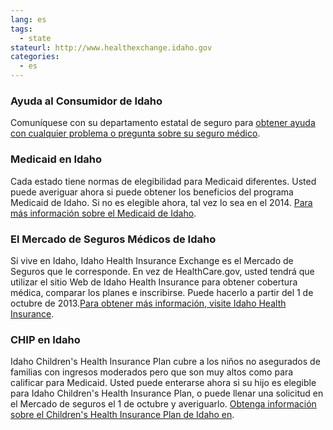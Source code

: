 ```yaml
--- 
lang: es 
tags: 
  - state
stateurl: http://www.healthexchange.idaho.gov 
categories: 
  - es
--- 
```


### Ayuda al Consumidor de Idaho

Comuníquese con su departamento estatal de seguro para [obtener ayuda con cualquier problema o pregunta sobre su seguro médico](http://www.doi.idaho.gov/). 

### Medicaid en Idaho

Cada estado tiene normas  de elegibilidad para Medicaid diferentes.  Usted puede averiguar ahora si puede obtener los beneficios del programa Medicaid de Idaho. Si no es elegible ahora, tal vez lo sea en el 2014. [Para más información sobre el Medicaid de Idaho](http://healthandwelfare.idaho.gov/Default.aspx?Tabld=123). 

###  El Mercado de Seguros Médicos de Idaho

Si vive en Idaho, Idaho Health Insurance Exchange es el Mercado de Seguros que le corresponde. En vez de HealthCare.gov, usted tendrá que utilizar el sitio Web de Idaho Health Insurance para obtener cobertura médica, comparar los planes e inscribirse. Puede hacerlo a partir del 1 de octubre de 2013.[Para obtener más información, visite Idaho Health Insurance](http://www.healthexchange.idaho.gov). 

### CHIP en Idaho

Idaho Children's Health Insurance Plan cubre a los niños no asegurados de familias con ingresos moderados pero que son muy altos como para calificar para Medicaid. Usted puede enterarse ahora si su hijo es elegible para Idaho Children's Health Insurance Plan, o puede llenar una solicitud en el Mercado de seguros el 1 de octubre y averiguarlo. [Obtenga información sobre el  Children's Health Insurance Plan de Idaho en](http://www.healthandwelfare.idaho.gov/Default.aspx?Tabld=123).
